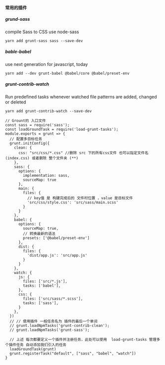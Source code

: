 #### 常用的插件
##### grund-sass
compile Sass to CSS use node-sass 

```
yarn add grunt-sass sass --save-dev 
```

##### bable-babel

use next generation for javascript, today

```
yarn add --dev grunt-babel @babel/core @babel/preset-env
```

##### grunt-contrib-watch

Run predefined tasks whenever watched file patterns are added, changed or deleted

```
yarn add grunt-contrib-watch --save-dev
```

```
// Grount的 入口文件
const sass = require('sass');
const loadGroundTask = require('load-grunt-tasks');
module.exports = grunt => {
  // 配置多目标任务
  grunt.initConfig({
    clean: {
      css: "src/css/*.css" //删除 src 下的所有css文件 也可以指定文件名(index.css) 或者删除 整个文件夹 (**)
    },
    sass: {
      options: {
        implementation: sass,
        sourceMap: true
      },
      main: {
        files: {
          // key值 是 构建完成后的 文件村位置 ，value 是目标文件
          'src/css/style.css': 'src/sass/main.scss'
        }
      }
    },
    babel: {
      options: {
        sourceMap: true,
        // 转换最新的语法
        presets: ['@babel/preset-env']
      },
      dist: {
        files: {
          'dist/app.js': 'src/app.js'
        }
      }
    },
    watch: {
      js: {
        files: ['src/*.js'],
        tasks: ['babel'],
      },
      css: {
        files: ['src/sass/*.scss'],
        tasks: ['sass'],
      }
    },
  })
  // // 使用插件 一般任务名为 插件的最后一个单词
  // grunt.loadNpmTasks('grunt-contrib-clean');
  // grunt.loadNpmTasks('grunt-sass');

  // 上述 每次都要定义一个插件并注册任务，此处可以使用  load-grunt-tasks 管理多个插件任务 自动添加我们引入的任务
  loadGroundTask(grunt)
  grunt.registerTask("default", ["sass", "babel", "watch"])
}
```

